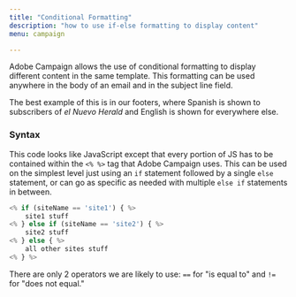 ```yaml
---
title: "Conditional Formatting"
description: "how to use if-else formatting to display content"
menu: campaign

---
```

Adobe Campaign allows the use of conditional formatting to display different content in the same template. This formatting can be used anywhere in the body of an email and in the subject line field.

The best example of this is in our footers, where Spanish is shown to subscribers of *el Nuevo Herald* and English is shown for everywhere else.

### Syntax
This code looks like JavaScript except that every portion of JS has to be contained within the `<% %>` tag that Adobe Campaign uses. This can be used on the simplest level just using an `if` statement followed by a single `else` statement, or can go as specific as needed with multiple `else if` statements in between.

```javascript
<% if (siteName == 'site1') { %>
	site1 stuff
<% } else if (siteName == 'site2') { %>
	site2 stuff
<% } else { %>
	all other sites stuff
<% } %>
```

<div class="note">
There are only 2 operators we are likely to use: <code>==</code> for "is equal to" and <code>!=</code> for "does not equal."
</div>
